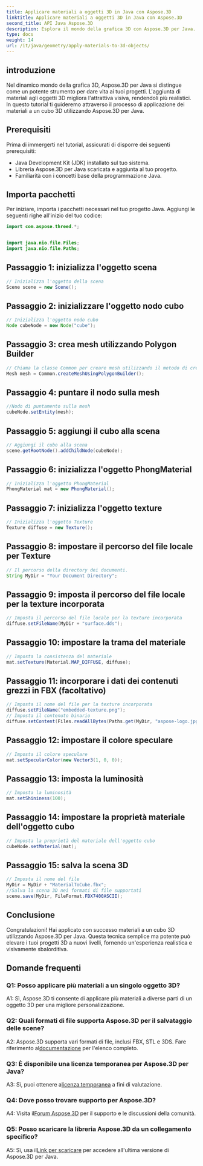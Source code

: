 ```yaml
---
title: Applicare materiali a oggetti 3D in Java con Aspose.3D
linktitle: Applicare materiali a oggetti 3D in Java con Aspose.3D
second_title: API Java Aspose.3D
description: Esplora il mondo della grafica 3D con Aspose.3D per Java. Scopri come applicare i materiali agli oggetti 3D senza problemi. Migliora i tuoi progetti con immagini realistiche.
type: docs
weight: 14
url: /it/java/geometry/apply-materials-to-3d-objects/
---
```

## introduzione

Nel dinamico mondo della grafica 3D, Aspose.3D per Java si distingue come un potente strumento per dare vita ai tuoi progetti. L'aggiunta di materiali agli oggetti 3D migliora l'attrattiva visiva, rendendoli più realistici. In questo tutorial ti guideremo attraverso il processo di applicazione dei materiali a un cubo 3D utilizzando Aspose.3D per Java.

## Prerequisiti

Prima di immergerti nel tutorial, assicurati di disporre dei seguenti prerequisiti:

- Java Development Kit (JDK) installato sul tuo sistema.
- Libreria Aspose.3D per Java scaricata e aggiunta al tuo progetto.
- Familiarità con i concetti base della programmazione Java.

## Importa pacchetti

Per iniziare, importa i pacchetti necessari nel tuo progetto Java. Aggiungi le seguenti righe all'inizio del tuo codice:

```java
import com.aspose.threed.*;


import java.nio.file.Files;
import java.nio.file.Paths;
```

## Passaggio 1: inizializza l'oggetto scena

```java
// Inizializza l'oggetto della scena
Scene scene = new Scene();
```

## Passaggio 2: inizializzare l'oggetto nodo cubo

```java
// Inizializza l'oggetto nodo cubo
Node cubeNode = new Node("cube");
```

## Passaggio 3: crea mesh utilizzando Polygon Builder

```java
// Chiama la classe Common per creare mesh utilizzando il metodo di creazione poligoni per impostare l'istanza della mesh
Mesh mesh = Common.createMeshUsingPolygonBuilder();
```

## Passaggio 4: puntare il nodo sulla mesh

```java
//Nodo di puntamento sulla mesh
cubeNode.setEntity(mesh);
```

## Passaggio 5: aggiungi il cubo alla scena

```java
// Aggiungi il cubo alla scena
scene.getRootNode().addChildNode(cubeNode);
```

## Passaggio 6: inizializza l'oggetto PhongMaterial

```java
// Inizializza l'oggetto PhongMaterial
PhongMaterial mat = new PhongMaterial();
```

## Passaggio 7: inizializza l'oggetto texture

```java
// Inizializza l'oggetto Texture
Texture diffuse = new Texture();
```

## Passaggio 8: impostare il percorso del file locale per Texture

```java
// Il percorso della directory dei documenti.
String MyDir = "Your Document Directory";
```

## Passaggio 9: imposta il percorso del file locale per la texture incorporata

```java
// Imposta il percorso del file locale per la texture incorporata
diffuse.setFileName(MyDir + "surface.dds");
```

## Passaggio 10: impostare la trama del materiale

```java
// Imposta la consistenza del materiale
mat.setTexture(Material.MAP_DIFFUSE, diffuse);
```

## Passaggio 11: incorporare i dati dei contenuti grezzi in FBX (facoltativo)

```java
// Imposta il nome del file per la texture incorporata
diffuse.setFileName("embedded-texture.png");
// Imposta il contenuto binario
diffuse.setContent(Files.readAllBytes(Paths.get(MyDir, "aspose-logo.jpg")));
```

## Passaggio 12: impostare il colore speculare

```java
// Imposta il colore speculare
mat.setSpecularColor(new Vector3(1, 0, 0));
```

## Passaggio 13: imposta la luminosità

```java
// Imposta la luminosità
mat.setShininess(100);
```

## Passaggio 14: impostare la proprietà materiale dell'oggetto cubo

```java
// Imposta la proprietà del materiale dell'oggetto cubo
cubeNode.setMaterial(mat);
```

## Passaggio 15: salva la scena 3D

```java
// Imposta il nome del file
MyDir = MyDir + "MaterialToCube.fbx";
//Salva la scena 3D nei formati di file supportati
scene.save(MyDir, FileFormat.FBX7400ASCII);
```

## Conclusione

Congratulazioni! Hai applicato con successo materiali a un cubo 3D utilizzando Aspose.3D per Java. Questa tecnica semplice ma potente può elevare i tuoi progetti 3D a nuovi livelli, fornendo un'esperienza realistica e visivamente sbalorditiva.

## Domande frequenti

### Q1: Posso applicare più materiali a un singolo oggetto 3D?

A1: Sì, Aspose.3D ti consente di applicare più materiali a diverse parti di un oggetto 3D per una migliore personalizzazione.

### Q2: Quali formati di file supporta Aspose.3D per il salvataggio delle scene?

 A2: Aspose.3D supporta vari formati di file, inclusi FBX, STL e 3DS. Fare riferimento al[documentazione](https://reference.aspose.com/3d/java/) per l'elenco completo.

### Q3: È disponibile una licenza temporanea per Aspose.3D per Java?

 A3: Sì, puoi ottenere a[licenza temporanea](https://purchase.aspose.com/temporary-license/) a fini di valutazione.

### Q4: Dove posso trovare supporto per Aspose.3D?

 A4: Visita il[Forum Aspose.3D](https://forum.aspose.com/c/3d/18) per il supporto e le discussioni della comunità.

### Q5: Posso scaricare la libreria Aspose.3D da un collegamento specifico?

 A5: Sì, usa il[Link per scaricare](https://releases.aspose.com/3d/java/) per accedere all'ultima versione di Aspose.3D per Java.